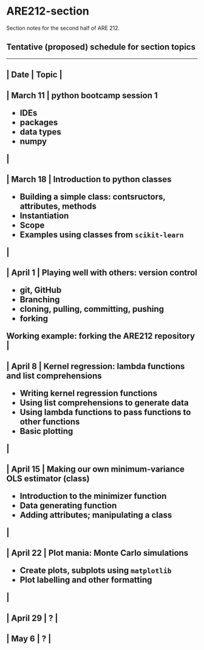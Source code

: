 # ARE212-section
Section notes for the second half of ARE 212.

## Tentative (proposed) schedule for section topics

---------
| Date | Topic |
----------
| March 11 | python bootcamp session 1 <ul><li>IDEs</li><li>packages</li><li>data types</li><li>numpy</li></ul> |
----------
| March 18 | Introduction to python classes  <ul><li>Building a simple class: contsructors, attributes, methods</li><li>Instantiation</li><li>Scope</li><li>Examples using classes from ``scikit-learn``</li></ul> |
----------
| April 1 | Playing well with others: version control <ul><li>git, GitHub</li><li>Branching</li><li>cloning, pulling, committing, pushing</li><li>forking</li></ul>   Working example: forking the ARE212 repository |
----------
| April 8 | Kernel regression: lambda functions and list comprehensions <ul><li>Writing kernel regression functions</li><li>Using list comprehensions to generate data</li><li>Using lambda functions to pass functions to other functions</li><li>Basic plotting</li></ul> |
----------
| April 15 | Making our own minimum-variance OLS estimator (class) <ul><li>Introduction to the minimizer function</li><li>Data generating function</li><li>Adding attributes; manipulating a class</li></ul> |
----------
| April 22 | Plot mania: Monte Carlo simulations <ul><li>Create plots, subplots using ``matplotlib``</li><li>Plot labelling and other formatting</li></ul>|
----------
| April 29 | ? |
----------
| May 6 | ? |
----------
